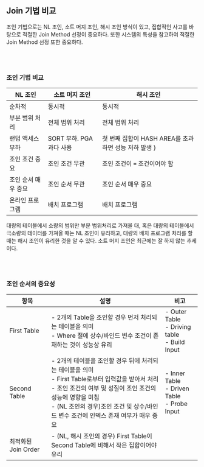 ## Join 기법 비교

조인 기법으로는 NL 조인, 소트 머지 조인, 해시 조인 방식이 있고, 집합적인 사고를 바탕으로 적절한 Join Method 선정이 중요하다.
또한 시스템의 특성을 참고하여 적절한 Join Method 선정 또한 중요하다.

<br/><br/>

### 조인 기법 비교

| NL 조인 | 소트 머지 조인 | 해시 조인 |
|--- | ---| --- |
| 순차적 | 동시적 | 동시적 |
| 부분 범위 처리 | 전체 범위 처리 | 전체 범위 처리 |
| 랜덤 액세스 부하 | SORT 부하. PGA 과다 사용 | 첫 번째 집합이 HASH AREA를 초과하면 성능 저하 발생 }
| 조인 조건 중요 | 조인 조건 무관 | 조인 조건이 `=` 조건이어야 함 |
| 조인 순서 매우 중요 | 조인 순서 무관 | 조인 순서 매우 중요 |
| 온라인 프로그램 | 배치 프로그램 | 배치 프로그램 |

대량의 테이블에서 소량의 범위만 부분 범위처리로 가져올 대, 혹은 대량의 테이블에서 극소량의 데이터를 가져올 때는 NL 조인이 유리하고, 대량의 배치 프로그램 처리를 할 때는 해시 조인이 유리한 것을 알 수 있다. 소트 머지 조인은 최근에는 잘 하지 않는 추세이다.

<br/><br/>

### 조인 순서의 중요성 

| 항목 | 설명 | 비고 |
|--- | ---| --- |
| First Table | - 2개의 Table을 조인할 경우 먼저 처리되는 테이블을 의미 <br> - Where 절에 상수/바인드 변수 조건이 존재하는 것이 성능상 유리 | - Outer Table <br> - Driving table <br> - Build Input |
| Second Table | - 2개의 테이블을 조인할 경우 뒤에 처리되는 테이블을 의미 <br> - First Table로부터 입력값을 받아서 처리 <br> - 조인 조건의 여부 및 성질이 조인 조건의 성능에 영향을 미침 <br> - (NL 조인의 경우)조인 조건 및 상수/바인드 변수 조건에 인덱스 존재 여부가 매우 중요 | - Inner Table <br> - Driven Table <br> - Probe Input |
| 최적화된 Join Order | - (NL, 해시 조인의 경우) First Table이 Second Table에 비해서 작은 집합이어야 유리 | |